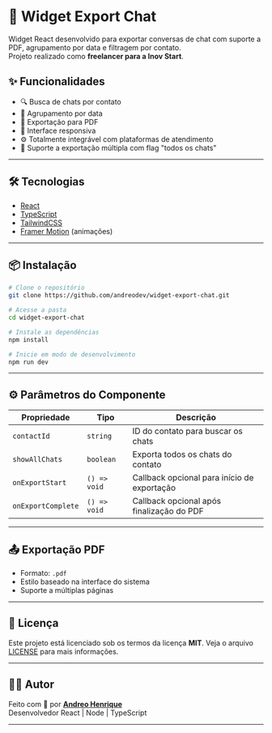 # 🧩 Widget Export Chat

Widget React desenvolvido para exportar conversas de chat com suporte a PDF, agrupamento por data e filtragem por contato.  
Projeto realizado como **freelancer para a Inov Start**.

## ✨ Funcionalidades

- 🔍 Busca de chats por contato
- 📅 Agrupamento por data
- 📄 Exportação para PDF
- 🎨 Interface responsiva
- ⚙️ Totalmente integrável com plataformas de atendimento
- 📁 Suporte a exportação múltipla com flag "todos os chats"

---

## 🛠️ Tecnologias

- [React](https://reactjs.org/)
- [TypeScript](https://www.typescriptlang.org/)
- [TailwindCSS](https://tailwindcss.com/)
- [Framer Motion](https://www.framer.com/motion/) (animações)

---

## 📦 Instalação

```bash
# Clone o repositório
git clone https://github.com/andreodev/widget-export-chat.git

# Acesse a pasta
cd widget-export-chat

# Instale as dependências
npm install

# Inicie em modo de desenvolvimento
npm run dev
```

---



## ⚙️ Parâmetros do Componente

| Propriedade       | Tipo     | Descrição                                             |
|-------------------|----------|--------------------------------------------------------|
| `contactId`       | `string` | ID do contato para buscar os chats                    |
| `showAllChats`    | `boolean`| Exporta todos os chats do contato                     |
| `onExportStart`   | `() => void` | Callback opcional para início de exportação     |
| `onExportComplete`| `() => void` | Callback opcional após finalização do PDF       |

---

## 📤 Exportação PDF

- Formato: `.pdf`
- Estilo baseado na interface do sistema
- Suporte a múltiplas páginas

---

## 📄 Licença

Este projeto está licenciado sob os termos da licença **MIT**. Veja o arquivo [LICENSE](./LICENSE) para mais informações.

---

## 🙋‍♂️ Autor

Feito com 💙 por **[Andreo Henrique](https://github.com/andreodev)**  
Desenvolvedor React | Node | TypeScript

---
